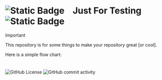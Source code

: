 
# ![Static Badge](https://img.shields.io/badge/Just_For_My_Testing-red?style=for-the-badge&logo=github)    Just For Testing    ![Static Badge](https://img.shields.io/badge/Just_For_My_Testing-blue?style=for-the-badge&logo=github)

> [!IMPORTANT]
>This repository is for some things to make your repository great [or cool].

Here is a simple flow chart:



#   


![GitHub License](https://img.shields.io/github/license/coderOwk/Just-For-My-Testing?style=for-the-badge)
![GitHub commit activity](https://img.shields.io/github/commit-activity/t/coderOwk/Just-For-My-Testing?style=for-the-badge&logo=c&logoColor=green&labelColor=white&color=red)

